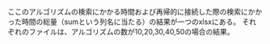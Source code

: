 ここのアルゴリズムの検索にかかる時間および再帰的に接続した際の検索にかかった時間の総量（sumという列名に当たる）の結果が一つのxlsxにある。
それぞれのファイルは、アルゴリズムの数が10,20,30,40,50の場合の結果。

